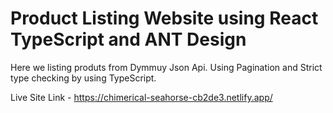 
# Product Listing Website using React TypeScript and ANT Design

Here we listing produts from Dymmuy Json Api. Using Pagination and Strict type checking by using TypeScript.


Live Site Link - https://chimerical-seahorse-cb2de3.netlify.app/





